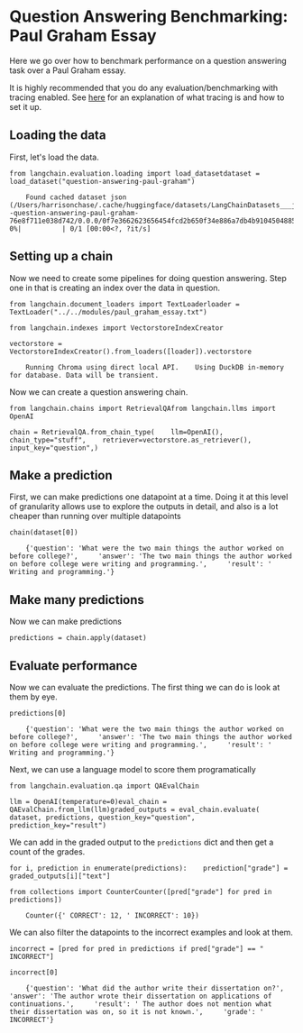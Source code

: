 Question Answering Benchmarking: Paul Graham Essay
==================================================

Here we go over how to benchmark performance on a question answering task over a Paul Graham essay.

It is highly recommended that you do any evaluation/benchmarking with tracing enabled. See [here](https://python.langchain.com/docs/modules/callbacks/how_to/tracing) for an explanation of what tracing is and how to set it up.

Loading the data[](#loading-the-data "Direct link to Loading the data")
------------------------------------------------------------------------

First, let's load the data.

    from langchain.evaluation.loading import load_datasetdataset = load_dataset("question-answering-paul-graham")

        Found cached dataset json (/Users/harrisonchase/.cache/huggingface/datasets/LangChainDatasets___json/LangChainDatasets--question-answering-paul-graham-76e8f711e038d742/0.0.0/0f7e3662623656454fcd2b650f34e886a7db4b9104504885bd462096cc7a9f51)      0%|          | 0/1 [00:00<?, ?it/s]

Setting up a chain[](#setting-up-a-chain "Direct link to Setting up a chain")
------------------------------------------------------------------------------

Now we need to create some pipelines for doing question answering. Step one in that is creating an index over the data in question.

    from langchain.document_loaders import TextLoaderloader = TextLoader("../../modules/paul_graham_essay.txt")

    from langchain.indexes import VectorstoreIndexCreator

    vectorstore = VectorstoreIndexCreator().from_loaders([loader]).vectorstore

        Running Chroma using direct local API.    Using DuckDB in-memory for database. Data will be transient.

Now we can create a question answering chain.

    from langchain.chains import RetrievalQAfrom langchain.llms import OpenAI

    chain = RetrievalQA.from_chain_type(    llm=OpenAI(),    chain_type="stuff",    retriever=vectorstore.as_retriever(),    input_key="question",)

Make a prediction[](#make-a-prediction "Direct link to Make a prediction")
---------------------------------------------------------------------------

First, we can make predictions one datapoint at a time. Doing it at this level of granularity allows use to explore the outputs in detail, and also is a lot cheaper than running over multiple datapoints

    chain(dataset[0])

        {'question': 'What were the two main things the author worked on before college?',     'answer': 'The two main things the author worked on before college were writing and programming.',     'result': ' Writing and programming.'}

Make many predictions[](#make-many-predictions "Direct link to Make many predictions")
---------------------------------------------------------------------------------------

Now we can make predictions

    predictions = chain.apply(dataset)

Evaluate performance[](#evaluate-performance "Direct link to Evaluate performance")
------------------------------------------------------------------------------------

Now we can evaluate the predictions. The first thing we can do is look at them by eye.

    predictions[0]

        {'question': 'What were the two main things the author worked on before college?',     'answer': 'The two main things the author worked on before college were writing and programming.',     'result': ' Writing and programming.'}

Next, we can use a language model to score them programatically

    from langchain.evaluation.qa import QAEvalChain

    llm = OpenAI(temperature=0)eval_chain = QAEvalChain.from_llm(llm)graded_outputs = eval_chain.evaluate(    dataset, predictions, question_key="question", prediction_key="result")

We can add in the graded output to the `predictions` dict and then get a count of the grades.

    for i, prediction in enumerate(predictions):    prediction["grade"] = graded_outputs[i]["text"]

    from collections import CounterCounter([pred["grade"] for pred in predictions])

        Counter({' CORRECT': 12, ' INCORRECT': 10})

We can also filter the datapoints to the incorrect examples and look at them.

    incorrect = [pred for pred in predictions if pred["grade"] == " INCORRECT"]

    incorrect[0]

        {'question': 'What did the author write their dissertation on?',     'answer': 'The author wrote their dissertation on applications of continuations.',     'result': ' The author does not mention what their dissertation was on, so it is not known.',     'grade': ' INCORRECT'}